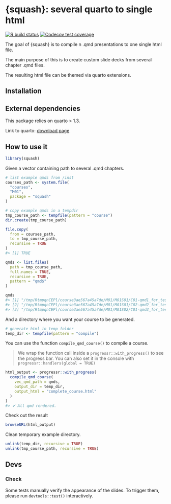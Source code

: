 
<!-- README.md is generated from README.Rmd. Please edit that file -->

# {squash}: several quarto to single html

<!-- badges: start -->

[![R build
status](https://forge.thinkr.fr/thinkr/thinkrverse/squash/badges/main/pipeline.svg)](https://forge.thinkr.fr/thinkr/thinkrverse/squash/-/pipelines)
[![Codecov test
coverage](https://forge.thinkr.fr/thinkr/thinkrverse/squash/badges/main/coverage.svg)](https://forge.thinkr.fr/thinkr/thinkrverse/squash/commits/main)
<!-- badges: end -->

The goal of {squash} is to compile n .qmd presentations to one single
html file.

The main purpose of this is to create custom slide decks from several
chapter .qmd files.

The resulting html file can be themed via quarto extensions.

## Installation

## External dependencies

This package relies on quarto \> 1.3.

Link to quarto: [download page](https://quarto.org/docs/download/)

## How to use it

``` r
library(squash)
```

Given a vector containing path to several .qmd chapters.

``` r
# list example qmds from /inst
courses_path <- system.file(
  "courses",
  "M01",
  package = "squash"
)

# copy example qmds in a tempdir
tmp_course_path <- tempfile(pattern = "course")
dir.create(tmp_course_path)

file.copy(
  from = courses_path,
  to = tmp_course_path,
  recursive = TRUE
)
#> [1] TRUE

qmds <- list.files(
  path = tmp_course_path,
  full.names = TRUE,
  recursive = TRUE,
  pattern = "qmd$"
)

qmds
#> [1] "/tmp/RtmpqnCEPl/course3ae567a45a7de/M01/M01S01/C01-qmd1_for_test.qmd"
#> [2] "/tmp/RtmpqnCEPl/course3ae567a45a7de/M01/M01S01/C02-qmd2_for_test.qmd"
#> [3] "/tmp/RtmpqnCEPl/course3ae567a45a7de/M01/M01S02/C01-qmd3_for_test.qmd"
```

And a directory where you want your course to be generated.

``` r
# generate html in temp folder
temp_dir <- tempfile(pattern = "compile")
```

You can use the function `compile_qmd_course()` to compile a course.

> We wrap the function call inside a `progressr::with_progress()` to see
> the progress bar. You can also set it in the console with
> `progressr::handlers(global = TRUE)`

``` r
html_output <- progressr::with_progress(
  compile_qmd_course(
    vec_qmd_path = qmds,
    output_dir = temp_dir,
    output_html = "complete_course.html"
  )
)
#> ✔ All qmd rendered.
```

Check out the result

``` r
browseURL(html_output)
```

Clean temporary example directory.

``` r
unlink(temp_dir, recursive = TRUE)
unlink(tmp_course_path, recursive = TRUE)
```

## Devs

### Check

Some tests manually verify the appearance of the slides. To trigger
them, please run `devtools::test()` interactively.
